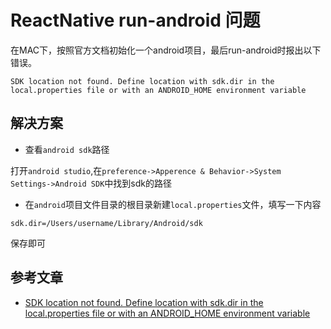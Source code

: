 
# ReactNative run-android 问题

在MAC下，按照官方文档初始化一个android项目，最后run-android时报出以下错误。

```
SDK location not found. Define location with sdk.dir in the local.properties file or with an ANDROID_HOME environment variable
```

## 解决方案

- 查看`android sdk`路径

打开`android studio`,在`preference->Apperence & Behavior->System Settings->Android SDK`中找到sdk的路径

- 在`android`项目文件目录的根目录新建`local.properties`文件，填写一下内容

```
sdk.dir=/Users/username/Library/Android/sdk
```

保存即可

## 参考文章

- [SDK location not found. Define location with sdk.dir in the local.properties file or with an ANDROID_HOME environment variable](https://www.jianshu.com/p/63cd094f7143)